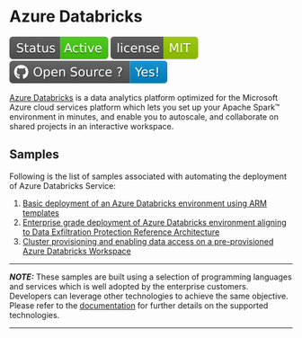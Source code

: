 # Azure Databricks

[![Generic badge](Common_Assets/Images/Status-Active.svg)](https://github.com/Azure-Samples/modern-data-warehouse-dataops/commits/master/single_tech_samples/databricks)
[![GitHub license](Common_Assets/Images/MIT.svg)](https://github.com/Azure-Samples/modern-data-warehouse-dataops/blob/master/LICENSE)
[![Open Source? Yes!](Common_Assets/Images/Open_Source.svg)](https://opensource.microsoft.com/codeofconduct/)

[Azure Databricks](https://docs.microsoft.com/en-us/azure/databricks/) is a data analytics platform optimized for the Microsoft Azure cloud services platform which lets you set up your Apache Spark™ environment in minutes, and enable you to autoscale, and collaborate on shared projects in an interactive workspace.

## Samples

Following is the list of samples associated with automating the deployment of Azure Databricks Service:

1. [Basic deployment of an Azure Databricks environment using ARM templates](sample1_basic_azure_databricks_environment/README.md)
2. [Enterprise grade deployment of Azure Databricks environment aligning to Data Exfiltration Protection Reference Architecture](sample2_enterprise_azure_databricks_environment/README.md)
3. [Cluster provisioning and enabling data access on a pre-provisioned Azure Databricks Workspace](sample3_cluster_provisioning_and_data_access/README.md)

----------------------- ------------------------------------
**_NOTE:_**  These samples are built using a selection of programming languages and services which is well adopted by the enterprise customers. Developers can leverage other technologies to achieve the same objective. Please refer to the [documentation](https://docs.microsoft.com/en-us/azure/databricks/) for further details on the supported technologies.
----------------------- ------------------------------------
